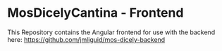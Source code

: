 # MosDicelyCantina - Frontend

This Repository contains the Angular frontend for use with the backend here: https://github.com/jmliguid/mos-dicely-backend
